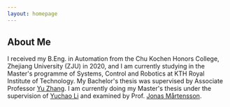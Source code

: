 ```yaml
---
layout: homepage
---
```


## About Me

I received my B.Eng. in Automation from the Chu Kochen Honors College, Zhejiang University (ZJU) in 2020, and I am currently studying in the Master's programme of Systems, Control and Robotics at KTH Royal Institute of Technology. My Bachelor's thesis was supervised by Associate Professor [Yu Zhang](https://person.zju.edu.cn/en/zhangyu). I am currently doing my Master's thesis under the supervision of [Yuchao Li](https://yuchaotaigu.github.io/) and examined by Prof. [Jonas Mårtensson](https://www.kth.se/profile/jonas1). 

